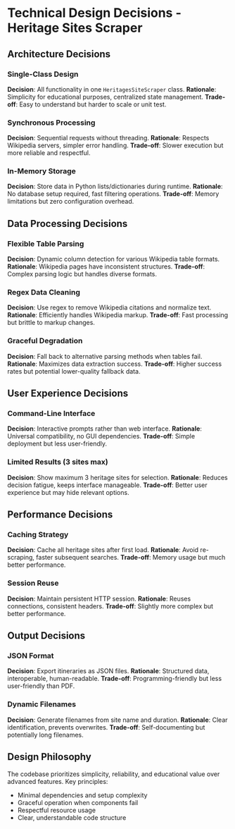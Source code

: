 # Technical Design Decisions - Heritage Sites Scraper

## Architecture Decisions

### Single-Class Design
**Decision**: All functionality in one `HeritagesSiteScraper` class.
**Rationale**: Simplicity for educational purposes, centralized state management.
**Trade-off**: Easy to understand but harder to scale or unit test.

### Synchronous Processing
**Decision**: Sequential requests without threading.
**Rationale**: Respects Wikipedia servers, simpler error handling.
**Trade-off**: Slower execution but more reliable and respectful.

### In-Memory Storage
**Decision**: Store data in Python lists/dictionaries during runtime.
**Rationale**: No database setup required, fast filtering operations.
**Trade-off**: Memory limitations but zero configuration overhead.

## Data Processing Decisions

### Flexible Table Parsing
**Decision**: Dynamic column detection for various Wikipedia table formats.
**Rationale**: Wikipedia pages have inconsistent structures.
**Trade-off**: Complex parsing logic but handles diverse formats.

### Regex Data Cleaning
**Decision**: Use regex to remove Wikipedia citations and normalize text.
**Rationale**: Efficiently handles Wikipedia markup.
**Trade-off**: Fast processing but brittle to markup changes.

### Graceful Degradation
**Decision**: Fall back to alternative parsing methods when tables fail.
**Rationale**: Maximizes data extraction success.
**Trade-off**: Higher success rates but potential lower-quality fallback data.

## User Experience Decisions

### Command-Line Interface
**Decision**: Interactive prompts rather than web interface.
**Rationale**: Universal compatibility, no GUI dependencies.
**Trade-off**: Simple deployment but less user-friendly.

### Limited Results (3 sites max)
**Decision**: Show maximum 3 heritage sites for selection.
**Rationale**: Reduces decision fatigue, keeps interface manageable.
**Trade-off**: Better user experience but may hide relevant options.

## Performance Decisions

### Caching Strategy
**Decision**: Cache all heritage sites after first load.
**Rationale**: Avoid re-scraping, faster subsequent searches.
**Trade-off**: Memory usage but much better performance.

### Session Reuse
**Decision**: Maintain persistent HTTP session.
**Rationale**: Reuses connections, consistent headers.
**Trade-off**: Slightly more complex but better performance.

## Output Decisions

### JSON Format
**Decision**: Export itineraries as JSON files.
**Rationale**: Structured data, interoperable, human-readable.
**Trade-off**: Programming-friendly but less user-friendly than PDF.

### Dynamic Filenames
**Decision**: Generate filenames from site name and duration.
**Rationale**: Clear identification, prevents overwrites.
**Trade-off**: Self-documenting but potentially long filenames.

## Design Philosophy

The codebase prioritizes simplicity, reliability, and educational value over advanced features. Key principles:
- Minimal dependencies and setup complexity
- Graceful operation when components fail
- Respectful resource usage
- Clear, understandable code structure
